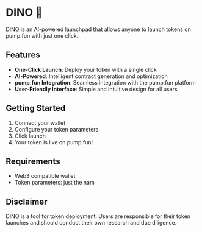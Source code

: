 # DINO 🦖

DINO is an AI-powered launchpad that allows anyone to launch tokens on pump.fun with just one click.

## Features

- **One-Click Launch**: Deploy your token with a single click
- **AI-Powered**: Intelligent contract generation and optimization
- **pump.fun Integration**: Seamless integration with the pump.fun platform
- **User-Friendly Interface**: Simple and intuitive design for all users

## Getting Started

1. Connect your wallet
2. Configure your token parameters
3. Click launch
4. Your token is live on pump.fun!

## Requirements

- Web3 compatible wallet
- Token parameters: just the nam

## Disclaimer

DINO is a tool for token deployment. Users are responsible for their token launches and should conduct their own research and due diligence.
